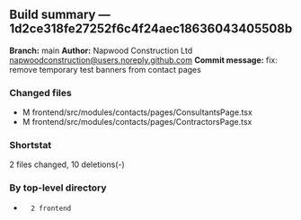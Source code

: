 ## Build summary — 1d2ce318fe27252f6c4f24aec18636043405508b

**Branch:** main
**Author:** Napwood Construction Ltd <napwoodconstruction@users.noreply.github.com>
**Commit message:** fix: remove temporary test banners from contact pages

### Changed files
 - M	frontend/src/modules/contacts/pages/ConsultantsPage.tsx
 - M	frontend/src/modules/contacts/pages/ContractorsPage.tsx

### Shortstat
 2 files changed, 10 deletions(-)

### By top-level directory
 -       2 frontend
